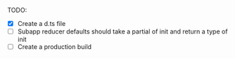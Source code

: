 TODO:
  - [x] Create a d.ts file
  - [ ] Subapp reducer defaults should take a partial of init and return a type of init
  - [ ] Create a production build
